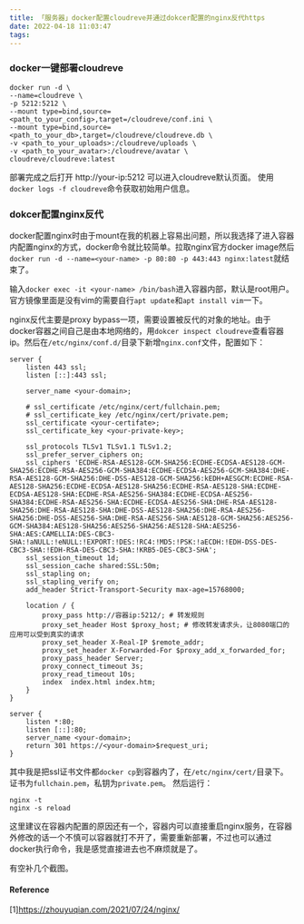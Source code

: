 ```yaml
---
title: 「服务器」docker配置cloudreve并通过dokcer配置的nginx反代https
date: 2022-04-18 11:03:47
tags:
---
```


### docker一键部署cloudreve
```
docker run -d \
--name=cloudreve \
-p 5212:5212 \
--mount type=bind,source=<path_to_your_config>,target=/cloudreve/conf.ini \
--mount type=bind,source=<path_to_your_db>,target=/cloudreve/cloudreve.db \
-v <path_to_your_uploads>:/cloudreve/uploads \
-v <path_to_your_avatar>:/cloudreve/avatar \
cloudreve/cloudreve:latest
```
部署完成之后打开 http://your-ip:5212 可以进入cloudreve默认页面。
使用`docker logs -f cloudreve`命令获取初始用户信息。

### dokcer配置nginx反代
docker配置nginx时由于mount在我的机器上容易出问题，所以我选择了进入容器内配置nginx的方式，docker命令就比较简单。拉取nginx官方docker image然后`docker run -d --name=<your-name> -p 80:80 -p 443:443 nginx:latest`就结束了。

输入`docker exec -it <your-name> /bin/bash`进入容器内部，默认是root用户。官方镜像里面是没有vim的需要自行`apt update`和`apt install vim`一下。

nginx反代主要是proxy bypass一项，需要设置被反代的对象的地址。由于docker容器之间自己是由本地网络的，用`dokcer inspect cloudreve`查看容器ip。然后在`/etc/nginx/conf.d/`目录下新增`nginx.conf`文件，配置如下：
```
server {
    listen 443 ssl;
	listen [::]:443 ssl;

    server_name <your-domain>;

    # ssl_certificate /etc/nginx/cert/fullchain.pem;
    # ssl_certificate_key /etc/nginx/cert/private.pem;
	ssl_certificate <your-certifate>;
    ssl_certificate_key <your-private-key>;

    ssl_protocols TLSv1 TLSv1.1 TLSv1.2;
    ssl_prefer_server_ciphers on;
    ssl_ciphers 'ECDHE-RSA-AES128-GCM-SHA256:ECDHE-ECDSA-AES128-GCM-SHA256:ECDHE-RSA-AES256-GCM-SHA384:ECDHE-ECDSA-AES256-GCM-SHA384:DHE-RSA-AES128-GCM-SHA256:DHE-DSS-AES128-GCM-SHA256:kEDH+AESGCM:ECDHE-RSA-AES128-SHA256:ECDHE-ECDSA-AES128-SHA256:ECDHE-RSA-AES128-SHA:ECDHE-ECDSA-AES128-SHA:ECDHE-RSA-AES256-SHA384:ECDHE-ECDSA-AES256-SHA384:ECDHE-RSA-AES256-SHA:ECDHE-ECDSA-AES256-SHA:DHE-RSA-AES128-SHA256:DHE-RSA-AES128-SHA:DHE-DSS-AES128-SHA256:DHE-RSA-AES256-SHA256:DHE-DSS-AES256-SHA:DHE-RSA-AES256-SHA:AES128-GCM-SHA256:AES256-GCM-SHA384:AES128-SHA256:AES256-SHA256:AES128-SHA:AES256-SHA:AES:CAMELLIA:DES-CBC3-SHA:!aNULL:!eNULL:!EXPORT:!DES:!RC4:!MD5:!PSK:!aECDH:!EDH-DSS-DES-CBC3-SHA:!EDH-RSA-DES-CBC3-SHA:!KRB5-DES-CBC3-SHA';
    ssl_session_timeout 1d;
    ssl_session_cache shared:SSL:50m;
    ssl_stapling on;
    ssl_stapling_verify on;
    add_header Strict-Transport-Security max-age=15768000;

    location / {
        proxy_pass http://容器ip:5212/; # 转发规则
        proxy_set_header Host $proxy_host; # 修改转发请求头，让8080端口的应用可以受到真实的请求
        proxy_set_header X-Real-IP $remote_addr;
        proxy_set_header X-Forwarded-For $proxy_add_x_forwarded_for;
        proxy_pass_header Server;
        proxy_connect_timeout 3s;
        proxy_read_timeout 10s;
        index  index.html index.htm;
    }
}

server {
    listen *:80;
    listen [::]:80;
    server_name <your-domain>;
    return 301 https://<your-domain>$request_uri;
}
```
其中我是把ssl证书文件都`docker cp`到容器内了，在`/etc/nginx/cert/`目录下。证书为`fullchain.pem`，私钥为`private.pem`。
然后运行：
```
nginx -t
nginx -s reload
```
这里建议在容器内配置的原因还有一个，容器内可以直接重启nginx服务，在容器外修改的话一个不慎可以容器就打不开了，需要重新部署，不过也可以通过docker执行命令，我是感觉直接进去也不麻烦就是了。

有空补几个截图。

#### Reference
[1]https://zhouyuqian.com/2021/07/24/nginx/